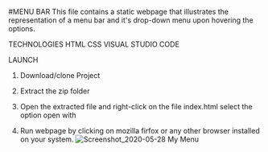 #MENU BAR
This file contains a static webpage that illustrates the representation of a menu bar and it's drop-down menu upon hovering the options.

TECHNOLOGIES 
HTML
CSS
VISUAL STUDIO CODE

LAUNCH
1. Download/clone Project

2. Extract the zip folder

3. Open the extracted file and right-click on the file index.html select the option open with

4. Run webpage by clicking on mozilla firfox or any other browser installed on your system.
![Screenshot_2020-05-28 My Menu](https://user-images.githubusercontent.com/59982887/83196843-77e3a380-a134-11ea-9a94-0d7424d25438.png)


